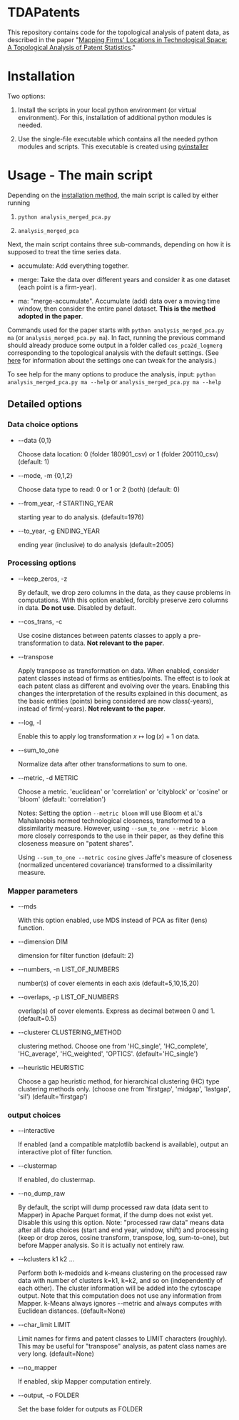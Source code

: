 # TDAPatents

This repository contains code for the topological analysis of patent data, as described in the paper
"[Mapping Firms' Locations in Technological Space: A Topological Analysis of Patent Statistics](https://arxiv.org/abs/1909.00257)."


# Installation

Two options:

1. Install the scripts in your local python environment (or virtual environment). For this, installation of additional python modules is needed.

2. Use the single-file executable which contains all the needed python modules and scripts. This executable is created using [pyinstaller](https://pyinstaller.org/en/stable/)



# Usage - The main script

Depending on the [installation method](#Installation),
the main script is called by either running 

1. `python analysis_merged_pca.py`

2. `analysis_merged_pca`


Next, the main script contains three sub-commands, depending on how it is supposed to treat the time series data.

* accumulate: Add everything together. 

* merge: Take the data over different years and consider it as one dataset (each point is a firm-year).

* ma: "merge-accumulate". Accumulate (add) data over a moving time window, then consider the entire panel dataset.
    **This is the method adopted in the paper**.
    
Commands used for the paper starts with `python analysis_merged_pca.py ma` (or 
`analysis_merged_pca.py ma`).
In fact, running the previous command should already produce some output in a folder called
`cos_pca2d_logmerg` corresponding to the topological analysis with the default settings.
(See [here](#Detailed-options) for information about the settings one can tweak for the analysis.)

To see help for the many options to produce the analysis, input:
`python analysis_merged_pca.py ma --help` or 
`analysis_merged_pca.py ma --help`

## Detailed options
### Data choice options
* --data {0,1}

  Choose data location: 0 (folder 180901_csv) or 1 (folder 200110_csv) (default: 1)
  
* --mode, -m {0,1,2} 

  Choose data type to read: 0 or 1 or 2 (both) (default: 0)

* --from_year, -f STARTING_YEAR
  
  starting year to do analysis. (default=1976)
  
* --to_year, -g ENDING_YEAR

  ending year (inclusive) to do analysis (default=2005)

### Processing options

* --keep_zeros, -z 

    By default, we drop zero columns in the data, as they cause problems in computations.
    With this option enabled, forcibly preserve zero columns in data. **Do not use**. Disabled by default.
    
*  --cos_trans, -c 

    Use cosine distances between patents classes to apply a pre-transformation to data. **Not relevant to the paper**.

* --transpose 

    Apply transpose as transformation on data. When enabled, consider patent classes instead of firms as entities/points.
    The effect is to look at each patent class as different and evolving over the years. Enabling this changes the interpretation of the results explained in this document, as the basic entities (points) being considered are now 
    class(-years), instead of firm(-years).
    **Not relevant to the paper**.

* --log, -l

    Enable this to apply log transformation $x \mapsto \log(x) + 1$ on data.
        
* --sum_to_one
    
    Normalize data after other transformations to sum to one.

* --metric, -d METRIC

    Choose a metric. 'euclidean' or 'correlation' or 'cityblock' or 'cosine' or 'bloom' (default: 'correlation')
    
    Notes: Setting the option `--metric bloom` will use Bloom et al.'s Mahalanobis normed technological closeness, transformed to a dissimilarity measure. However, using `--sum_to_one --metric bloom` more closely corresponds to the use in their paper, as they define this closeness measure on "patent shares".
    
    Using `--sum_to_one --metric cosine` gives Jaffe's measure of closeness (normalized uncentered covariance) transformed to a dissimilarity measure. 
    
### Mapper parameters
    
* --mds

    With this option enabled, use MDS instead of PCA  as filter (lens) function.
    
    
* --dimension DIM

    dimension for filter function (default: 2)

* --numbers, -n LIST_OF_NUMBERS 

    number(s) of cover elements in each axis (default=5,10,15,20)

* --overlaps, -p LIST_OF_NUMBERS

    overlap(s) of cover elements. Express as decimal between 0 and 1. (default=0.5)

* --clusterer CLUSTERING_METHOD

    clustering method. Choose one from 'HC_single', 'HC_complete', 'HC_average', 'HC_weighted', 'OPTICS'.
    (default='HC_single')
    
* --heuristic HEURISTIC

    Choose a gap heuristic method, for hierarchical clustering (HC) type clustering methods only.
    (choose one from 'firstgap', 'midgap', 'lastgap', 'sil') (default='firstgap')

### output choices

* --interactive

    If enabled (and a compatible matplotlib backend is available), output an interactive plot of filter function.
    
* --clustermap

    If enabled, do clustermap.
        
* --no_dump_raw
  
    By default, the script will dump processed raw data (data sent to Mapper) in Apache Parquet format, if the dump does not exist yet. Disable this using this option. Note: "processed raw data" means data after all data choices (start and end year, window, shift) and processing (keep or drop zeros, cosine transform, transpose, log, sum-to-one), but before Mapper analysis. So it is actually not entirely raw.
    
* --kclusters k1 k2 ...

    Perform both k-medoids and k-means clustering on the processed raw data with number of clusters k=k1, k=k2, and so on (independently of each other). The cluster information will be added into the cytoscape output. Note that this computation does not use any information from Mapper. k-Means always ignores --metric and always computes with Euclidean distances. (default=None)

* --char_limit LIMIT

    Limit names for firms and patent classes to LIMIT characters (roughly). 
    This may be useful for "transpose" analysis, as patent class names are very long.
    (default=None)
    
* --no_mapper

    If enabled, skip Mapper computation entirely.

* --output, -o FOLDER

    Set the base folder for outputs as FOLDER














